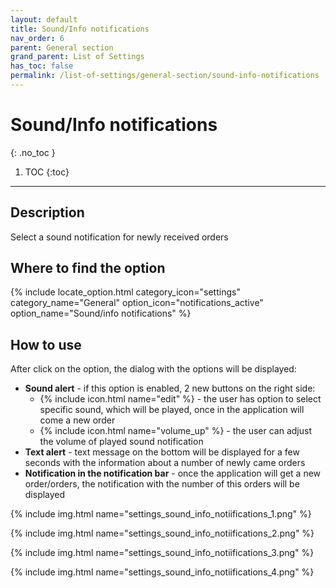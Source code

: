 ```yaml
---
layout: default
title: Sound/Info notifications
nav_order: 6
parent: General section
grand_parent: List of Settings
has_toc: false
permalink: /list-of-settings/general-section/sound-info-notifications
---
```


# Sound/Info notifications
{: .no_toc }

1. TOC
{:toc}

---

## Description
Select a sound notification for newly received orders

## Where to find the option
{% include locate_option.html category_icon="settings" category_name="General" option_icon="notifications_active" option_name="Sound/info notifications" %}

## How to use
After click on the option, the dialog with the options will be displayed: 
- **Sound alert** - if this option is enabled, 2 new buttons on the right side:
	- {% include icon.html name="edit" %} - the user has option to select specific sound, which will be played, once in the application will come a new order
	- {% include icon.html name="volume_up" %} - the user can adjust the volume of played sound notification
- **Text alert** - text message on the bottom will be displayed for a few seconds with the information about a number of newly came orders
- **Notification in the notification bar** - once the application will get a new order/orders, the notification with the number of this orders will be displayed

{% include img.html name="settings_sound_info_notiifications_1.png" %}

{% include img.html name="settings_sound_info_notiifications_2.png" %}

{% include img.html name="settings_sound_info_notiifications_3.png" %}

{% include img.html name="settings_sound_info_notiifications_4.png" %}
